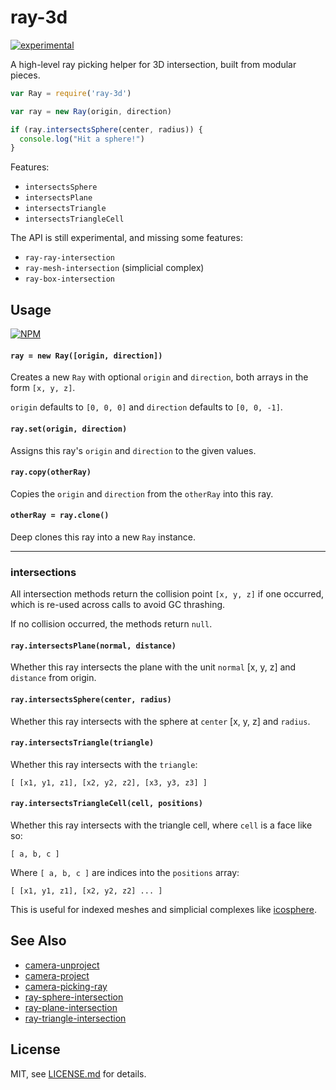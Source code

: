 # ray-3d

[![experimental](http://badges.github.io/stability-badges/dist/experimental.svg)](http://github.com/badges/stability-badges)

A high-level ray picking helper for 3D intersection, built from modular pieces.

```js
var Ray = require('ray-3d')

var ray = new Ray(origin, direction)

if (ray.intersectsSphere(center, radius)) {
  console.log("Hit a sphere!")
}
```

Features:

- `intersectsSphere`
- `intersectsPlane`
- `intersectsTriangle`
- `intersectsTriangleCell`

The API is still experimental, and missing some features:

- `ray-ray-intersection`
- `ray-mesh-intersection` (simplicial complex)
- `ray-box-intersection`

## Usage

[![NPM](https://nodei.co/npm/ray-3d.png)](https://www.npmjs.com/package/ray-3d)

#### `ray = new Ray([origin, direction])`

Creates a new `Ray` with optional `origin` and `direction`, both arrays in the form `[x, y, z]`. 

`origin` defaults to `[0, 0, 0]` and `direction` defaults to `[0, 0, -1]`.

#### `ray.set(origin, direction)`

Assigns this ray's `origin` and `direction` to the given values.

#### `ray.copy(otherRay)`

Copies the `origin` and `direction` from the `otherRay` into this ray.

#### `otherRay = ray.clone()`

Deep clones this ray into a new `Ray` instance.

---

### intersections

All intersection methods return the collision point `[x, y, z]` if one occurred, which is re-used across calls to avoid GC thrashing. 

If no collision occurred, the methods return `null`.

#### `ray.intersectsPlane(normal, distance)`

Whether this ray intersects the plane with the unit `normal` [x, y, z] and `distance` from origin.

#### `ray.intersectsSphere(center, radius)`

Whether this ray intersects with the sphere at `center` [x, y, z] and `radius`.

#### `ray.intersectsTriangle(triangle)`

Whether this ray intersects with the `triangle`:

```
[ [x1, y1, z1], [x2, y2, z2], [x3, y3, z3] ]
```

#### `ray.intersectsTriangleCell(cell, positions)`

Whether this ray intersects with the triangle cell, where `cell` is a face like so:

```
[ a, b, c ]
```

Where `[ a, b, c ]` are indices into the `positions` array:

```
[ [x1, y1, z1], [x2, y2, z2] ... ]
```

This is useful for indexed meshes and simplicial complexes like [icosphere](https://www.npmjs.com/package/icosphere).

## See Also

- [camera-unproject](https://www.npmjs.com/package/camera-unproject)
- [camera-project](https://www.npmjs.com/package/camera-project)
- [camera-picking-ray](https://www.npmjs.com/package/camera-picking-ray)
- [ray-sphere-intersection](https://www.npmjs.com/package/ray-sphere-intersection)
- [ray-plane-intersection](https://www.npmjs.com/package/ray-plane-intersection)
- [ray-triangle-intersection](https://www.npmjs.com/package/ray-triangle-intersection)

## License

MIT, see [LICENSE.md](http://github.com/Jam3/ray-3d/blob/master/LICENSE.md) for details.
